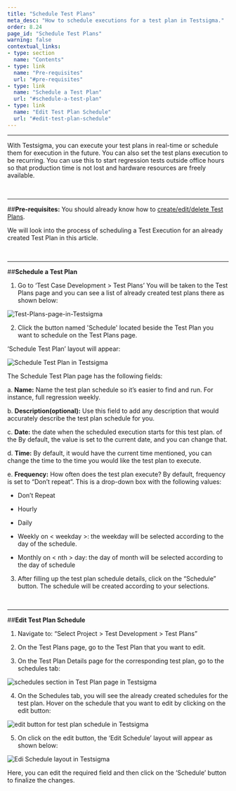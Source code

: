 ```yaml
---
title: "Schedule Test Plans"
meta_desc: "How to schedule executions for a test plan in Testsigma."
order: 8.24
page_id: "Schedule Test Plans"
warning: false
contextual_links:
- type: section
  name: "Contents" 
- type: link
  name: "Pre-requisites"
  url: "#pre-requisites"
- type: link
  name: "Schedule a Test Plan"
  url: "#schedule-a-test-plan"
- type: link
  name: "Edit Test Plan Schedule"
  url: "#edit-test-plan-schedule"
---
```


---
With Testsigma, you can execute your test plans in real-time or schedule them for execution in the future. You can also set the test plans execution to be recurring. You can use this to start regression tests outside office hours so that production time is not lost and hardware resources are freely available.

&emsp;

---
##**Pre-requisites:**
You should already know how to [create/edit/delete Test Plans](https://testsigma.com/docs/test-management/test-plans/overview/).

We will look into the process of scheduling a Test Execution for an already created Test Plan in this article.

&emsp;

---
##**Schedule a Test Plan**
1. Go to ‘Test Case Development > Test Plans’
You will be taken to the Test Plans page and you can see a list of already created test plans there as shown below:

![Test-Plans-page-in-Testsigma](https://s3.amazonaws.com/static-docs.testsigma.com/new_images/test-management/test-plans/schedule-plans/Test-Plans-page-in-Testsigma.png)

2. Click the button named 'Schedule' located beside the Test Plan you want to schedule on the Test Plans page. 


‘Schedule Test Plan’ layout will appear:

![Schedule Test Plan in Testsigma](https://docs.testsigma.com/images/schedule-plans/schedule-test-plan-testsigma.png)

The Schedule Test Plan page has the following fields:

a. **Name:** Name the test plan schedule so it’s easier to find and run. For instance, full regression weekly.

b. **Description(optional):** Use this field to add any description that would accurately describe the test plan schedule for you.

c. **Date:** the date when the scheduled execution starts for this test plan. of the By default, the value is set to the current date, and you can change that.

d. **Time:** By default, it would have the current time mentioned, you can change the time to the time you would like the test plan to execute.

e. **Frequency:** How often does the test plan execute? By default, frequency is set to “Don’t repeat”. This is a drop-down box with the following values:
  
* Don’t Repeat
  
* Hourly
  
* Daily
  
* Weekly on < weekday >: the weekday will be selected according to the day of the schedule.
  
* Monthly on < nth > day: the day of month will be selected according to the day of schedule

3. After filling up the test plan schedule details, click on the “Schedule” button. The schedule will be created according to your selections.

&emsp;

---
##**Edit Test Plan Schedule**
1. Navigate to: “Select Project > Test Development > Test Plans”
   
2. On the Test Plans page, go to the Test Plan that you want to edit.
   
3. On the Test Plan Details page for the corresponding test plan, go to the schedules tab:

![schedules section in Test Plan page in Testsigma](https://docs.testsigma.com/images/schedule-plans/schedules-section-test-plan-page-testsigma.png)


4. On the Schedules tab, you will see the already created schedules for the test plan. Hover on the schedule that you want to edit by clicking on the edit button:

![edit button for test plan schedule in Testsigma](https://docs.testsigma.com/images/schedule-plans/edit-button-test-plan-schedule-testsigma.png)


5. On click on the edit button, the ‘Edit Schedule’ layout will appear as shown below:

![Edi Schedule layout in Testsigma](https://docs.testsigma.com/images/schedule-plans/edit-schedule-layout-testsigma.png)


Here, you can edit the required field and then click on the ‘Schedule’ button to finalize the changes.


